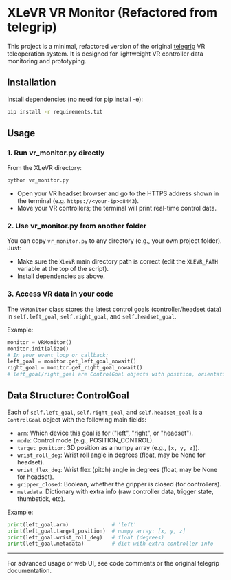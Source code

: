 # XLeVR VR Monitor (Refactored from telegrip)

This project is a minimal, refactored version of the original [telegrip](https://github.com/DipFlip/telegrip) VR teleoperation system. It is designed for lightweight VR controller data monitoring and prototyping.

## Installation

Install dependencies (no need for pip install -e):

```bash
pip install -r requirements.txt
```

## Usage

### 1. Run vr_monitor.py directly

From the XLeVR directory:
```bash
python vr_monitor.py
```
- Open your VR headset browser and go to the HTTPS address shown in the terminal (e.g. `https://<your-ip>:8443`).
- Move your VR controllers; the terminal will print real-time control data.

### 2. Use vr_monitor.py from another folder

You can copy `vr_monitor.py` to any directory (e.g., your own project folder). Just:
- Make sure the `XLeVR` main directory path is correct (edit the `XLEVR_PATH` variable at the top of the script).
- Install dependencies as above.

### 3. Access VR data in your code

The `VRMonitor` class stores the latest control goals (controller/headset data) in `self.left_goal`, `self.right_goal`, and `self.headset_goal`.

Example:
```python
monitor = VRMonitor()
monitor.initialize()
# In your event loop or callback:
left_goal = monitor.get_left_goal_nowait()
right_goal = monitor.get_right_goal_nowait()
# left_goal/right_goal are ControlGoal objects with position, orientation, etc.
```

## Data Structure: ControlGoal

Each of `self.left_goal`, `self.right_goal`, and `self.headset_goal` is a `ControlGoal` object with the following main fields:

- `arm`: Which device this goal is for ("left", "right", or "headset").
- `mode`: Control mode (e.g., POSITION_CONTROL).
- `target_position`: 3D position as a numpy array (e.g., `[x, y, z]`).
- `wrist_roll_deg`: Wrist roll angle in degrees (float, may be None for headset).
- `wrist_flex_deg`: Wrist flex (pitch) angle in degrees (float, may be None for headset).
- `gripper_closed`: Boolean, whether the gripper is closed (for controllers).
- `metadata`: Dictionary with extra info (raw controller data, trigger state, thumbstick, etc).

Example:
```python
print(left_goal.arm)              # 'left'
print(left_goal.target_position)  # numpy array: [x, y, z]
print(left_goal.wrist_roll_deg)   # float (degrees)
print(left_goal.metadata)         # dict with extra controller info
```

---

For advanced usage or web UI, see code comments or the original telegrip documentation.
